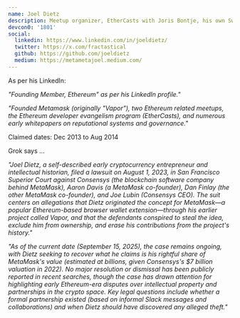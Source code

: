 ```yaml
---
name: Joel Dietz
description: Meetup organizer, EtherCasts with Joris Bontje, his own Swarm project (not ethswarm)
devcon0: '1801'
social:
  linkedin: https://www.linkedin.com/in/joeldietz/
  twitter: https://x.com/fractastical
  github: https://github.com/joeldietz
  medium: https://metametajoel.medium.com/
---
```


As per his LinkedIn:

*"Founding Member, Ethereum" as per his LinkedIn profile."*

*"Founded Metamask (originally "Vapor"), two Ethereum related meetups, the Ethereum developer evangelism program (EtherCasts), and numerous early whitepapers on reputational systems and governance."*

Claimed dates: Dec 2013 to Aug 2014

Grok says ...

*"Joel Dietz, a self-described early cryptocurrency entrepreneur and intellectual historian, filed a lawsuit on August 1, 2023, in San Francisco Superior Court against Consensys (the blockchain software company behind MetaMask), Aaron Davis (a MetaMask co-founder), Dan Finlay (the other MetaMask co-founder), and Joe Lubin (Consensys CEO). The suit centers on allegations that Dietz originated the concept for MetaMask—a popular Ethereum-based browser wallet extension—through his earlier project called Vapor, and that the defendants conspired to steal the idea, exclude him from ownership, and erase his contributions from the project's history."*

*"As of the current date (September 15, 2025), the case remains ongoing, with Dietz seeking to recover what he claims is his rightful share of MetaMask's value (estimated at billions, given Consensys's $7 billion valuation in 2022). No major resolution or dismissal has been publicly reported in recent searches, though the case has drawn attention for highlighting early Ethereum-era disputes over intellectual property and partnerships in the crypto space. Key legal questions include whether a formal partnership existed (based on informal Slack messages and collaborations) and when Dietz should have discovered any alleged theft."*


